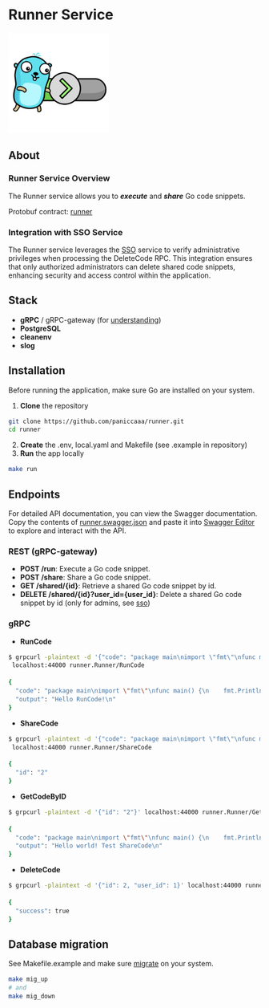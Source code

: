 <div>
<h1>Runner Service</h1>
<img src="gopher.png" alt="Runner Service Logo" width="200" height="200">
</div>

## About
### Runner Service Overview
The Runner service allows you to ***execute*** and ***share*** Go code snippets.

Protobuf contract: [runner](https://github.com/paniccaaa/protos/blob/main/proto/runner/runner.proto) 

### Integration with SSO Service

The Runner service leverages the [SSO](https://github.com/paniccaaa/sso) service to verify administrative privileges when processing the DeleteCode RPC. This integration ensures that only authorized administrators can delete shared code snippets, enhancing security and access control within the application.

## Stack

- **gRPC** / gRPC-gateway (for [understanding](https://github.com/grpc-ecosystem/grpc-gateway))
- **PostgreSQL**
- **cleanenv**
- **slog**

## Installation

Before running the application, make sure Go are installed on your system.

1. **Clone** the repository
```bash
git clone https://github.com/paniccaaa/runner.git
cd runner
```
2. **Create** the .env, local.yaml and Makefile (see .example in repository)
3. **Run** the app locally
```bash
make run 
```

## Endpoints

For detailed API documentation, you can view the Swagger documentation. Copy the contents of [runner.swagger.json](https://github.com/paniccaaa/protos/blob/main/gen/golang/runner/runner.swagger.json) and paste it into [Swagger Editor](https://editor-next.swagger.io/) to explore and interact with the API.

### REST (gRPC-gateway)
- **POST /run**: Execute a Go code snippet.
- **POST /share**: Share a Go code snippet.
- **GET /shared/{id}**: Retrieve a shared Go code snippet by id.
- **DELETE /shared/{id}?user_id={user_id}**: Delete a shared Go code snippet by id (only for admins, see [sso](https://github.com/paniccaaa/sso))

### gRPC
- **RunCode**
```bash
$ grpcurl -plaintext -d '{"code": "package main\nimport \"fmt\"\nfunc main() {\n    fmt.Println(\"Hello RunCode!\")\n}"}' \
 localhost:44000 runner.Runner/RunCode

{
  "code": "package main\nimport \"fmt\"\nfunc main() {\n    fmt.Println(\"Hello RunCode!\")\n}",
  "output": "Hello RunCode!\n"
}
```
- **ShareCode**
```bash
$ grpcurl -plaintext -d '{"code": "package main\nimport \"fmt\"\nfunc main() {\n    fmt.Println(\"Hello world! Test ShareCode\")\n}"}' \
 localhost:44000 runner.Runner/ShareCode

{
  "id": "2"
}
```
- **GetCodeByID**
```bash
$ grpcurl -plaintext -d '{"id": "2"}' localhost:44000 runner.Runner/GetCodeByID

{
  "code": "package main\nimport \"fmt\"\nfunc main() {\n    fmt.Println(\"Hello world! Test ShareCode\")\n}",
  "output": "Hello world! Test ShareCode\n"
}
```
- **DeleteCode**
```bash
$ grpcurl -plaintext -d '{"id": 2, "user_id": 1}' localhost:44000 runner.Runner/DeleteCode

{
  "success": true
}
```
## Database migration
See Makefile.example and make sure [migrate](https://github.com/golang-migrate/migrate/tree/master/cmd/migrate) on your system.
```bash
make mig_up
# and
make mig_down
```
